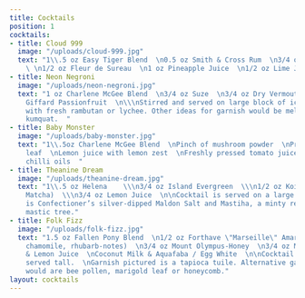 ```yaml
---
title: Cocktails
position: 1
cocktails:
- title: Cloud 999
  image: "/uploads/cloud-999.jpg"
  text: "1\\.5 oz Easy Tiger Blend  \n0.5 oz Smith & Cross Rum  \n3/4 oz Almond Orgeat
    \ \n1/2 oz Fleur de Sureau  \n1 oz Pineapple Juice  \n1/2 oz Lime Juice"
- title: Neon Negroni
  image: "/uploads/neon-negroni.jpg"
  text: "1 oz Charlene McGee Blend  \n3/4 oz Suze  \n3/4 oz Dry Vermouth  \n3/4 oz
    Giffard Passionfruit  \n\\\nStirred and served on large block of ice.  \nGarnish
    with fresh rambutan or lychee. Other ideas for garnish would be melon, dragonfruit,
    kumquat.  "
- title: Baby Monster
  image: "/uploads/baby-monster.jpg"
  text: "1\\.5oz Charlene McGee Blend  \nPinch of mushroom powder  \nPressed marigold
    leaf  \nLemon juice with lemon zest  \nFreshly pressed tomato juice  \nSesame
    chilli oils  "
- title: Theanine Dream
  image: "/uploads/theanine-dream.jpg"
  text: "1\\.5 oz Helena    \\\n3/4 oz Island Evergreen  \\\n1/2 oz Koicha (\"Thick\"
    Matcha)  \\\n3/4 oz Lemon Juice  \n\nCocktail is served on a large rock.Garnish
    is Confectioner’s silver-dipped Maldon Salt and Mastiha, a minty resin from the
    mastic tree."
- title: Folk Fizz
  image: "/uploads/folk-fizz.jpg"
  text: "1.5 oz Fallen Pony Blend  \n1/2 oz Forthave \"Marseille\" Amaro (eucalyptus,
    chamomile, rhubarb-notes)  \n3/4 oz Mount Olympus-Honey  \n3/4 oz Mandarin Juice
    & Lemon Juice  \nCoconut Milk & Aquafaba / Egg White  \n\nCocktail is shaken and
    served tall.  \nGarnish pictured is a tapioca tuile. Alternative garnish ideas
    would are bee pollen, marigold leaf or honeycomb."
layout: cocktails
---
```


